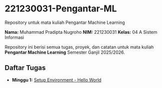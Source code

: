 # 221230031-Pengantar-ML
Repository untuk mata kuliah Pengantar Machine Learning 

**Nama:** Muhammad Pradipta Nugroho
**NIM:** 221230031
**Kelas:** 04 A Sistem Informasi

Repository ini berisi semua tugas, proyek, dan catatan untuk mata kuliah **Pengantar Machine Learning** Semester Ganjil 2025/2026.

## Daftar Tugas
- **Minggu 1:** [Setup Environment - Hello World](https://colab.research.google.com/github/mpradiptanugroho-ops/221230031-Pengantar-ML/blob/main/Tugas_Minggu_1_Hello_World.ipynb)
